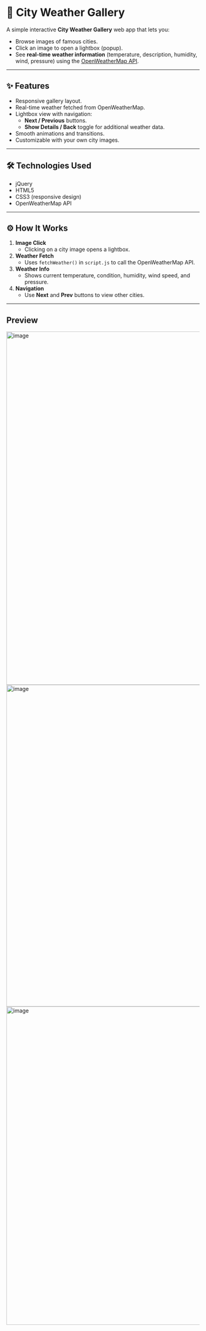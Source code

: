# 🌆 City Weather Gallery

A simple interactive **City Weather Gallery** web app that lets you:
- Browse images of famous cities.
- Click an image to open a lightbox (popup).
- See **real-time weather information** (temperature, description, humidity, wind, pressure) using the [OpenWeatherMap API](https://openweathermap.org/).

---

## ✨ Features

- Responsive gallery layout.
- Real-time weather fetched from OpenWeatherMap.
- Lightbox view with navigation:
  - **Next / Previous** buttons.
  - **Show Details / Back** toggle for additional weather data.
- Smooth animations and transitions.
- Customizable with your own city images.

---
## 🛠 Technologies Used

- jQuery
- HTML5
- CSS3 (responsive design)
- OpenWeatherMap API

---
## ⚙️ How It Works

1. **Image Click**  
   - Clicking on a city image opens a lightbox.
2. **Weather Fetch**  
   - Uses `fetchWeather()` in `script.js` to call the OpenWeatherMap API.
3. **Weather Info**  
   - Shows current temperature, condition, humidity, wind speed, and pressure.
4. **Navigation**  
   - Use **Next** and **Prev** buttons to view other cities.

---

## Preview
<img width="1880" height="921" alt="image" src="https://github.com/user-attachments/assets/8ff69b8c-3cc8-41b9-bb7b-8cd42510b5cc" />

<img width="1498" height="839" alt="image" src="https://github.com/user-attachments/assets/b2d170dd-f3c5-41fc-99cb-16d0386c9f43" />
<img width="1129" height="830" alt="image" src="https://github.com/user-attachments/assets/629b68a1-c359-4783-b3d4-a3525800407a" />



